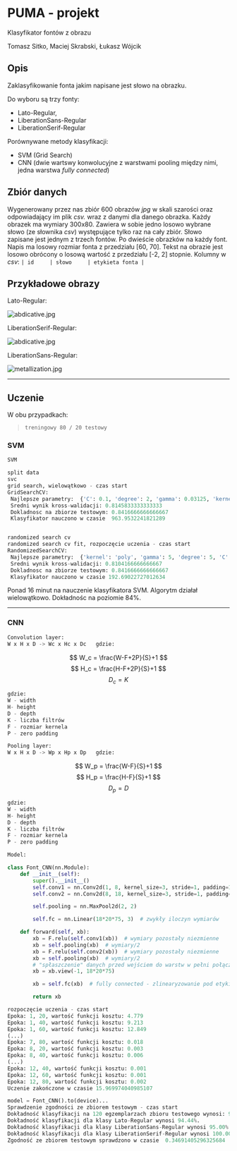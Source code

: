 # PUMA - projekt

Klasyfikator fontów z obrazu

Tomasz Sitko, Maciej Skrabski, Łukasz Wójcik

## Opis

Zaklasyfikowanie fonta jakim napisane jest słowo na obrazku.

Do wyboru są trzy fonty:

- Lato-Regular,
- LiberationSans-Regular
- LiberationSerif-Regular

Porównywane metody klasyfikacji:

- SVM (Grid Search)
- CNN (dwie wartswy konwolucyjne z warstwami pooling między nimi, jedna warstwa _fully connected_)

## Zbiór danych

Wygenerowany przez nas zbiór 600 obrazów _jpg_ w skali szarości oraz odpowiadający im plik _csv._ wraz z danymi dla danego obrazka. Każdy obrazek ma wymiary 300x80. Zawiera w sobie jedno losowo wybrane słowo (ze słownika _csv_) występujące tylko raz na cały zbiór. Słowo zapisane jest jednym z trzech fontów. Po dwieście obrazków na każdy font. Napis ma losowy rozmiar fonta z przedziału [60, 70]. Tekst na obrazie jest losowo obrócony o losową wartość z przedziału [-2, 2] stopnie. Kolumny w _csv_:
` | id     | słowo     | etykieta fonta | `

## Przykładowe obrazy

Lato-Regular:

![abdicative.jpg](./dataset/abdicative.jpg "abdicative.jpg")

LiberationSerif-Regular:

![abdicative.jpg](./dataset/crystalliferous.jpg "crystalliferous.jpg")

LiberationSans-Regular:

![metallization.jpg](./dataset/metallization.jpg "metallization.jpg")

---

## Uczenie

W obu przypadkach:
> `treningowy 80 / 20 testowy`

### SVM

```py
SVM

split data
svc
grid search, wielowątkowo - czas start
GridSearchCV:
 Najlepsze parametry:  {'C': 0.1, 'degree': 2, 'gamma': 0.03125, 'kernel': 'poly'}
 Sredni wynik kross-walidacji: 0.8145833333333333
 Dokladnosc na zbiorze testowym: 0.8416666666666667
 Klasyfikator nauczono w czasie  963.9532241821289


randomized search cv
randomized search cv fit, rozpoczęcie uczenia - czas start
RandomizedSearchCV:
 Najlepsze parametry:  {'kernel': 'poly', 'gamma': 5, 'degree': 5, 'C': 0.1}
 Sredni wynik kross-walidacji: 0.8104166666666667
 Dokladnosc na zbiorze testowym: 0.8416666666666667
 Klasyfikator nauczono w czasie 192.69022727012634

```

Ponad 16 minut na nauczenie klasyfikatora SVM. Algorytm działał wielowątkowo.
Dokładnośc na poziomie 84%.

---

### CNN

```py
Convolution layer:
W x H x D -> Wc x Hc x Dc   gdzie:

```

$$ W_c = \frac{W-F+2P}{S}+1 $$
$$ H_c = \frac{H-F+2P}{S}+1 $$
$$ D_c = K$$

```py
gdzie:
W - width
H- height
D - depth
K - liczba filtrów
F - rozmiar kernela
P - zero padding
```

```py
Pooling layer:
W x H x D -> Wp x Hp x Dp   gdzie:

```

$$ W_p = \frac{W-F}{S}+1 $$
$$ H_p = \frac{H-F}{S}+1 $$
$$ D_p = D $$

```py
gdzie:
W - width
H- height
D - depth
K - liczba filtrów
F - rozmiar kernela
P - zero padding
```

```py
Model:

class Font_CNN(nn.Module):
    def __init__(self):
        super().__init__()
        self.conv1 = nn.Conv2d(1, 8, kernel_size=3, stride=1, padding=1)
        self.conv2 = nn.Conv2d(8, 18, kernel_size=3, stride=1, padding=1)

        self.pooling = nn.MaxPool2d(2, 2)

        self.fc = nn.Linear(18*20*75, 3)  # zwykły iloczyn wymiarów

    def forward(self, xb):
        xb = F.relu(self.conv1(xb))  # wymiary pozostały niezmienne
        xb = self.pooling(xb)  # wymiary/2
        xb = F.relu(self.conv2(xb))  # wymiary pozostały niezmienne
        xb = self.pooling(xb)  # wymiary/2
        # "spłaszczenie" danych przed wejściem do warstw w pełni połączonych
        xb = xb.view(-1, 18*20*75)

        xb = self.fc(xb)  # fully connected - zlinearyzowanie pod etykiety

        return xb
```

```py
rozpoczęcie uczenia - czas start
Epoka: 1, 20, wartość funkcji kosztu: 4.779
Epoka: 1, 40, wartość funkcji kosztu: 9.213
Epoka: 1, 60, wartość funkcji kosztu: 12.849
(...)
Epoka: 7, 80, wartość funkcji kosztu: 0.018
Epoka: 8, 20, wartość funkcji kosztu: 0.003
Epoka: 8, 40, wartość funkcji kosztu: 0.006
(...)
Epoka: 12, 40, wartość funkcji kosztu: 0.001
Epoka: 12, 60, wartość funkcji kosztu: 0.001
Epoka: 12, 80, wartość funkcji kosztu: 0.002
Uczenie zakończone w czasie 15.969974040985107
```

```py
model = Font_CNN().to(device)...
Sprawdzenie zgodności ze zbiorem testowym - czas start
Dokładność klasyfikacji na 120 egzemplarzach zbioru testowego wynosi: 96.67%
Dokładność klasyfikacji dla klasy Lato-Regular wynosi 94.44%.
Dokładność klasyfikacji dla klasy LiberationSans-Regular wynosi 95.00%.
Dokładność klasyfikacji dla klasy LiberationSerif-Regular wynosi 100.00%.
Zgodność ze zbiorem testowym sprawdzono w czasie  0.34691405296325684

```
